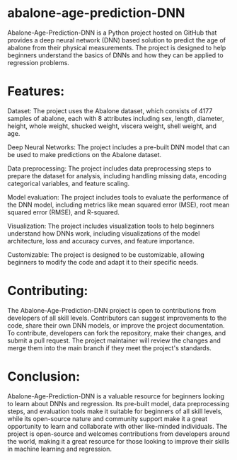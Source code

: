 # abalone-age-prediction-DNN
Abalone-Age-Prediction-DNN is a Python project hosted on GitHub that provides a deep neural network (DNN) based solution to predict the age of abalone from their physical measurements. The project is designed to help beginners understand the basics of DNNs and how they can be applied to regression problems.

# Features:

Dataset: The project uses the Abalone dataset, which consists of 4177 samples of abalone, each with 8 attributes including sex, length, diameter, height, whole weight, shucked weight, viscera weight, shell weight, and age.

Deep Neural Networks: The project includes a pre-built DNN model that can be used to make predictions on the Abalone dataset.

Data preprocessing: The project includes data preprocessing steps to prepare the dataset for analysis, including handling missing data, encoding categorical variables, and feature scaling.

Model evaluation: The project includes tools to evaluate the performance of the DNN model, including metrics like mean squared error (MSE), root mean squared error (RMSE), and R-squared.

Visualization: The project includes visualization tools to help beginners understand how DNNs work, including visualizations of the model architecture, loss and accuracy curves, and feature importance.

Customizable: The project is designed to be customizable, allowing beginners to modify the code and adapt it to their specific needs.

# Contributing:

The Abalone-Age-Prediction-DNN project is open to contributions from developers of all skill levels. Contributors can suggest improvements to the code, share their own DNN models, or improve the project documentation. To contribute, developers can fork the repository, make their changes, and submit a pull request. The project maintainer will review the changes and merge them into the main branch if they meet the project's standards.

# Conclusion:

Abalone-Age-Prediction-DNN is a valuable resource for beginners looking to learn about DNNs and regression. Its pre-built model, data preprocessing steps, and evaluation tools make it suitable for beginners of all skill levels, while its open-source nature and community support make it a great opportunity to learn and collaborate with other like-minded individuals. The project is open-source and welcomes contributions from developers around the world, making it a great resource for those looking to improve their skills in machine learning and regression.
